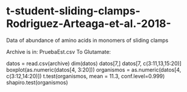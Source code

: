 # t-student-sliding-clamps-Rodriguez-Arteaga-et-al.-2018-
Data of abundance of amino acids in monomers of sliding clamps

Archive is in: PruebaEst.csv
To Glutamate: 

datos = read.csv(archive) 
dim(datos) 
datos[7,]
datos[7, c(3:11,13,15:20)]
boxplot(as.numeric(datos[4, 3:20]))
organismos = as.numeric(datos[4, c(3:12,14:20)])
t.test(organismos, mean = 11.3, conf.level=0.999)
shapiro.test(organismos)
